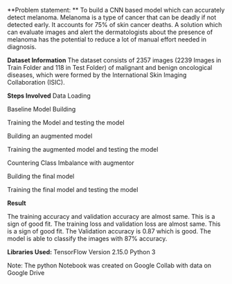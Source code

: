 **Problem statement: **
To build a CNN based model which can accurately detect melanoma. Melanoma is a type of cancer that can be deadly if not detected early.
It accounts for 75% of skin cancer deaths. A solution which can evaluate images and alert the dermatologists about the presence of 
melanoma has the potential to reduce a lot of manual effort needed in diagnosis.

**Dataset Information**
The dataset consists of 2357 images (2239 Images in Train Folder and 118 in Test Folder) of malignant and benign oncological diseases,
which were formed by the International Skin Imaging Collaboration (ISIC).

**Steps Involved**
Data Loading

Baseline Model Building

Training the Model and testing the model

Building an augmented model

Training the augmented model and testing the model

Countering Class Imbalance with augmentor

Building the final model

Training the final model and testing the model


**Result**

The training accuracy and validation accuracy are almost same. This is a sign of good fit.
The training loss and validation loss are almost same. This is a sign of good fit.
The Validation accuracy is 0.87 which is good. The model is able to classify the images with 87% accuracy.

**Libraries Used:**
TensorFlow Version 2.15.0
Python 3

Note: The python Notebook was created on Google Collab with data on Google Drive
